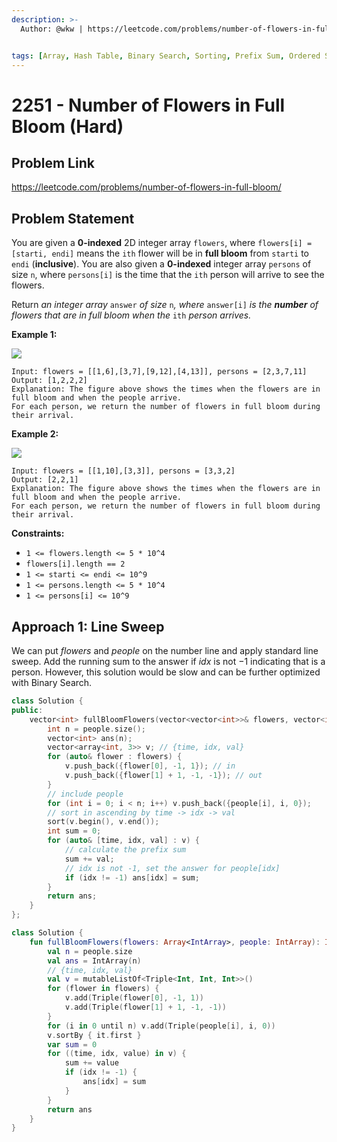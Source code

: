 ```yaml
---
description: >-
  Author: @wkw | https://leetcode.com/problems/number-of-flowers-in-full-bloom/


tags: [Array, Hash Table, Binary Search, Sorting, Prefix Sum, Ordered Set]
---
```


# 2251 - Number of Flowers in Full Bloom (Hard)

## Problem Link

https://leetcode.com/problems/number-of-flowers-in-full-bloom/

## Problem Statement

You are given a **0-indexed** 2D integer array `flowers`, where `flowers[i] = [starti, endi]` means the `ith` flower will be in **full bloom** from `starti` to `endi` (**inclusive**). You are also given a **0-indexed** integer array `persons` of size `n`, where `persons[i]` is the time that the `ith` person will arrive to see the flowers.

Return _an integer array_ `answer` _of size_ `n`_, where_ `answer[i]` _is the **number** of flowers that are in full bloom when the_ `ith` _person arrives._

**Example 1:**

![](https://assets.leetcode.com/uploads/2022/03/02/ex1new.jpg)

```
Input: flowers = [[1,6],[3,7],[9,12],[4,13]], persons = [2,3,7,11]
Output: [1,2,2,2]
Explanation: The figure above shows the times when the flowers are in full bloom and when the people arrive.
For each person, we return the number of flowers in full bloom during their arrival.
```

**Example 2:**

![](https://assets.leetcode.com/uploads/2022/03/02/ex2new.jpg)

```
Input: flowers = [[1,10],[3,3]], persons = [3,3,2]
Output: [2,2,1]
Explanation: The figure above shows the times when the flowers are in full bloom and when the people arrive.
For each person, we return the number of flowers in full bloom during their arrival.
```

**Constraints:**

- `1 <= flowers.length <= 5 * 10^4`
- `flowers[i].length == 2`
- `1 <= starti <= endi <= 10^9`
- `1 <= persons.length <= 5 * 10^4`
- `1 <= persons[i] <= 10^9`

## Approach 1: Line Sweep

We can put $flowers$ and $people$ on the number line and apply standard line sweep. Add the running sum to the answer if $idx$ is not $-1$ indicating that is a person. However, this solution would be slow and can be further optimized with Binary Search.

<Tabs>
<TabItem value="cpp" label="C++">
<SolutionAuthor name="@wkw"/>

```cpp
class Solution {
public:
    vector<int> fullBloomFlowers(vector<vector<int>>& flowers, vector<int>& people) {
        int n = people.size();
        vector<int> ans(n);
        vector<array<int, 3>> v; // {time, idx, val}
        for (auto& flower : flowers) {
            v.push_back({flower[0], -1, 1}); // in
            v.push_back({flower[1] + 1, -1, -1}); // out
        }
        // include people
        for (int i = 0; i < n; i++) v.push_back({people[i], i, 0});
        // sort in ascending by time -> idx -> val
        sort(v.begin(), v.end());
        int sum = 0;
        for (auto& [time, idx, val] : v) {
            // calculate the prefix sum
            sum += val;
            // idx is not -1, set the answer for people[idx]
            if (idx != -1) ans[idx] = sum;
        }
        return ans;
    }
};
```

</TabItem>
<TabItem value="kotlin" label="Kotlin">
<SolutionAuthor name="@wkw"/>

```kt
class Solution {
    fun fullBloomFlowers(flowers: Array<IntArray>, people: IntArray): IntArray {
        val n = people.size
        val ans = IntArray(n)
        // {time, idx, val}
        val v = mutableListOf<Triple<Int, Int, Int>>()
        for (flower in flowers) {
            v.add(Triple(flower[0], -1, 1))
            v.add(Triple(flower[1] + 1, -1, -1))
        }
        for (i in 0 until n) v.add(Triple(people[i], i, 0))
        v.sortBy { it.first }
        var sum = 0
        for ((time, idx, value) in v) {
            sum += value
            if (idx != -1) {
                ans[idx] = sum
            }
        }
        return ans
    }
}
```

</TabItem>
</Tabs>
